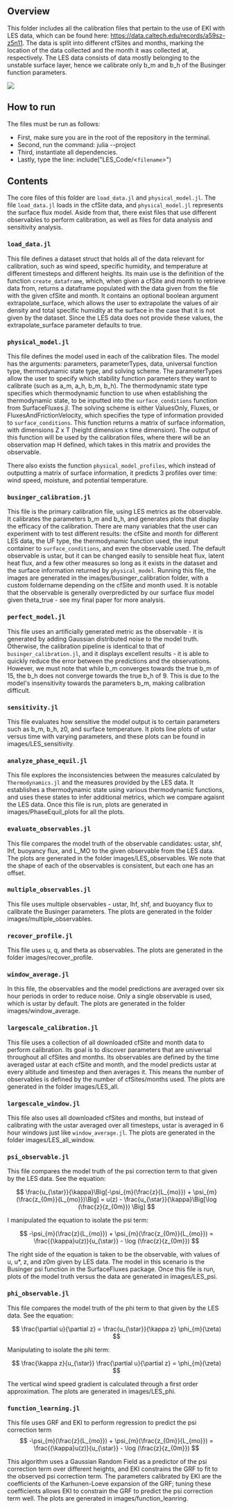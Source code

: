## Overview
This folder includes all the calibration files that pertain to the use of EKI with LES data, which can be found here: https://data.caltech.edu/records/a59sz-z5n11. The data is split into different cfSites and months, marking the location of the data collected and the month it was collected at, respectively. The LES data consists of data mostly belonging to the unstable surface layer, hence we calibrate only b_m and b_h of the Businger function parameters.

![](../assets/LESdata.png)

## How to run
The files must be run as follows:
- First, make sure you are in the root of the repository in the terminal.
- Second, run the command: julia --project
- Third, instantiate all dependencies.
- Lastly, type the line: include("LES_Code/<`filename`>")

## Contents
The core files of this folder are `load_data.jl` and `physical_model.jl`. The file `load_data.jl` loads in the cfSite data, and `physical_model.jl` represents the surface flux model. Aside from that, there exist files that use different observables to perform calibration, as well as files for data analysis and sensitivity analysis. 

### `load_data.jl`
This file defines a dataset struct that holds all of the data relevant for calibration, such as wind speed, specific humidity, and temperature at different timesteps and different heights. Its main use is the definition of the function `create_dataframe`, which, when given a cfSite and month to retrieve data from, returns a dataframe populated with the data given from the file with the given cfSite and month. It contains an optional boolean argument extrapolate_surface, which allows the user to extrapolate the values of air density and total specific humidity at the surface in the case that it is not given by the dataset. Since the LES data does not provide these values, the extrapolate_surface parameter defaults to true.

### `physical_model.jl`
This file defines the model used in each of the calibration files. The model has the arguments: parameters, parameterTypes, data, universal function type, thermodynamic state type, and solving scheme. The parameterTypes allow the user to specify which stability function parameters they want to calibrate (such as a\_m, a\_h, b\_m, b\_h). The thermodynamic state type specifies which thermodynamic function to use when establishing the thermodynamic state, to be inputted into the `surface_conditions` function from SurfaceFluxes.jl. The solving scheme is either ValuesOnly, Fluxes, or FluxesAndFrictionVelocity, which specifies the type of information provided to `surface_conditions`. This function returns a matrix of surface information, with dimensions Z x T (height dimension x time dimension). The output of this function will be used by the calibration files, where there will be an observation map H defined, which takes in this matrix and provides the observable. 

There also exists the function `physical_model_profiles`, which instead of outputting a matrix of surface information, it predicts 3 profiles over time: wind speed, moisture, and potential temperature.

### `businger_calibration.jl`
This file is the primary calibration file, using LES metrics as the observable. It calibrates the parameters b\_m and b\_h, and generates plots that display the efficacy of the calibration. There are many variables that the user can experiment with to test different results: the cfSite and month for different LES data, the UF type, the thermodynamic function used, the input container to `surface_conditions`, and even the observable used. The default observable is ustar, but it can be changed easily to sensible heat flux, latent heat flux, and a few other measures so long as it exists in the dataset and the surface information returned by `physical_model`. Running this file, the images are generated in the images/businger_calibration folder, with a custom foldername depending on the cfSite and month used. It is notable that the observable is generally overpredicted by our surface flux model given theta\_true - see my final paper for more analysis. 

### `perfect_model.jl`
This file uses an artificially generated metric as the observable - it is generated by adding Gaussian distributed noise to the model truth. Otherwise, the calibration pipeline is identical to that of `businger_calibration.jl`, and it displays excellent results - it is able to quickly reduce the error between the predictions and the observations. However, we must note that while b\_m converges towards the true b\_m of 15, the b\_h does not converge towards the true b\_h of 9. This is due to the model's insensitivity towards the parameters b\_m, making calibration difficult. 

### `sensitivity.jl`
This file evaluates how sensitive the model output is to certain parameters such as b\_m, b\_h, z0, and surface temperature. It plots line plots of ustar versus time with varying parameters, and these plots can be found in images/LES_sensitivity.

### `analyze_phase_equil.jl`
This file explores the inconsistencies between the measures calculated by `Thermodynamics.jl` and the measures provided by the LES data. It establishes a thermodynamic state using various thermodynamic functions, and uses these states to infer additional metrics, which we compare agaisnt the LES data. Once this file is run, plots are generated in images/PhaseEquil_plots for all the plots. 

### `evaluate_observables.jl`
This file compares the model truth of the observable candidates: ustar, shf, lhf, buoyancy flux, and L\_MO to the given observable from the LES data. The plots are generated in the folder images/LES_observables. We note that the shape of each of the observables is consistent, but each one has an offset. 

### `multiple_observables.jl`
This file uses multiple observables - ustar, lhf, shf, and buoyancy flux to calibrate the Businger parameters. The plots are generated in the folder images/multiple_observables. 

### `recover_profile.jl`
This file uses u, q, and theta as observables. The plots are generated in the folder images/recover_profile. 

### `window_average.jl`
In this file, the observables and the model predictions are averaged over six hour periods in order to reduce noise. Only a single observable is used, which is ustar by default. The plots are generated in the folder images/window_average.

### `largescale_calibration.jl`
This file uses a collection of all downloaded cfSite and month data to perform calibration. Its goal is to discover parameters that are universal throughout all cfSites and months. Its observables are defined by the time averaged ustar at each cfSite and month, and the model predicts ustar at every altitude and timestep and then averages it. This means the number of observables is defined by the number of cfSites/months used. The plots are generated in the folder images/LES_all.

### `largescale_window.jl`
This file also uses all downloaded cfSites and months, but instead of calibrating with the ustar averaged over all timesteps, ustar is averaged in 6 hour windows just like `window_average.jl`. The plots are generated in the folder images/LES_all_window.

### `psi_observable.jl`
This file compares the model truth of the psi correction term to that given by the LES data. See the equation:

$$
\frac{u_{\star}}{\kappa}\Big[-\psi_{m}(\frac{z}{L_{mo}}) + \psi_{m}(\frac{z_{0m}}{L_{mo}})\Big]  = u(z) - \frac{u_{\star}}{\kappa}\Big[\log (\frac{z}{z_{0m}}) \Big]
$$

I manipulated the equation to isolate the psi term:

$$
-\psi_{m}(\frac{z}{L_{mo}}) + \psi_{m}(\frac{z_{0m}}{L_{mo}}) = \frac{{\kappa}u(z)}{u_{\star}} - \log (\frac{z}{z_{0m}})
$$

The right side of the equation is taken to be the observable, with values of u, u*, z, and z0m given by LES data. The model in this scenario is the Businger psi function in the SurfaceFluxes package. Once this file is run, plots of the model truth versus the data are generated in images/LES_psi.

### `phi_observable.jl`
This file compares the model truth of the phi term to that given by the LES data. See the equation: 

$$
\frac{\partial u}{\partial z} = \frac{u_{\star}}{\kappa z} \phi_{m}(\zeta)
$$

Manipulating to isolate the phi term:

$$
\frac{\kappa z}{u_{\star}} \frac{\partial u}{\partial z} = \phi_{m}(\zeta)
$$

The vertical wind speed gradient is calculated through a first order approximation. The plots are generated in images/LES_phi.

### `function_learning.jl`
This file uses GRF and EKI to perform regression to predict the psi correction term
$$
-\psi_{m}(\frac{z}{L_{mo}}) + \psi_{m}(\frac{z_{0m}}{L_{mo}}) = \frac{{\kappa}u(z)}{u_{\star}} - \log (\frac{z}{z_{0m}})
$$

This algorithm uses a Gaussian Random Field as a predictor of the psi correction term over different heights, and EKI constrains the GRF to fit to the observed psi correction term. The parameters calibrated by EKI are the coefficients of the Karhunen-Loeve expansion of the GRF; tuning these coefficients allows EKI to constrain the GRF to predict the psi correction term well. The plots are generated in images/function_leanring.